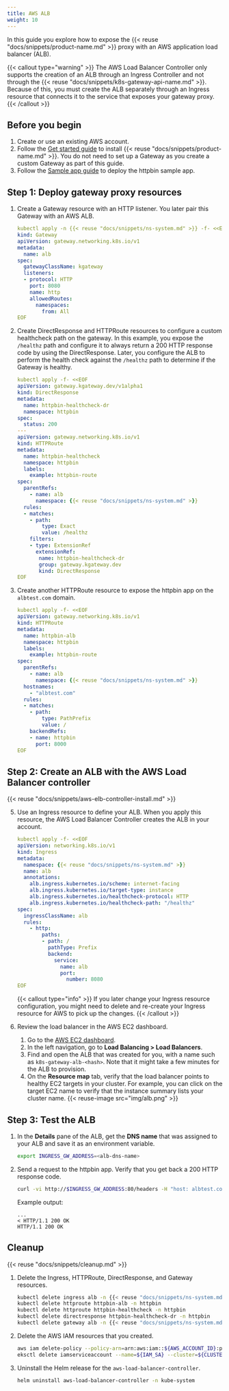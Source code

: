 ```yaml
---
title: AWS ALB
weight: 10
---
```


In this guide you explore how to expose the {{< reuse "docs/snippets/product-name.md" >}} proxy with an AWS application load balancer (ALB). 

{{< callout type="warning" >}}
The AWS Load Balancer Controller only supports the creation of an ALB through an Ingress Controller and not through the {{< reuse "docs/snippets/k8s-gateway-api-name.md" >}}. Because of this, you must create the ALB separately through an Ingress resource that connects it to the service that exposes your gateway proxy.
{{< /callout >}}

## Before you begin

1. Create or use an existing AWS account. 
2. Follow the [Get started guide](/docs/quickstart/) to install {{< reuse "docs/snippets/product-name.md" >}}. You do not need to set up a Gateway as you create a custom Gateway as part of this guide.
3. Follow the [Sample app guide](/docs/operations/sample-app/#deploy-app) to deploy the httpbin sample app.
   
## Step 1: Deploy gateway proxy resources
 
1. Create a Gateway resource with an HTTP listener. You later pair this Gateway with an AWS ALB. 
   ```yaml
   kubectl apply -n {{< reuse "docs/snippets/ns-system.md" >}} -f- <<EOF
   kind: Gateway
   apiVersion: gateway.networking.k8s.io/v1
   metadata:
     name: alb
   spec:
     gatewayClassName: kgateway
     listeners:
     - protocol: HTTP
       port: 8080
       name: http
       allowedRoutes:
         namespaces:
           from: All
   EOF
   ```

2. Create DirectResponse and HTTPRoute resources to configure a custom healthcheck path on the gateway. In this example, you expose the `/healthz` path and configure it to always return a 200 HTTP response code by using the DirectResponse. Later, you configure the ALB to perform the health check against the `/healthz` path to determine if the Gateway is healthy. 
   ```yaml
   kubectl apply -f- <<EOF
   apiVersion: gateway.kgateway.dev/v1alpha1
   kind: DirectResponse
   metadata:
     name: httpbin-healthcheck-dr
     namespace: httpbin
   spec:
     status: 200
   ---
   apiVersion: gateway.networking.k8s.io/v1
   kind: HTTPRoute
   metadata:
     name: httpbin-healthcheck
     namespace: httpbin
     labels:
       example: httpbin-route
   spec:
     parentRefs:
       - name: alb
         namespace: {{< reuse "docs/snippets/ns-system.md" >}}
     rules:
     - matches:
       - path:
           type: Exact
           value: /healthz
       filters:
       - type: ExtensionRef
         extensionRef:
          name: httpbin-healthcheck-dr
          group: gateway.kgateway.dev
          kind: DirectResponse
   EOF
   ```

3. Create another HTTPRoute resource to expose the httpbin app on the `albtest.com` domain. 
   ```yaml
   kubectl apply -f- <<EOF
   apiVersion: gateway.networking.k8s.io/v1
   kind: HTTPRoute
   metadata:
     name: httpbin-alb
     namespace: httpbin
     labels:
       example: httpbin-route
   spec:
     parentRefs:
       - name: alb
         namespace: {{< reuse "docs/snippets/ns-system.md" >}}
     hostnames:
       - "albtest.com"
     rules:
     - matches:
       - path:
           type: PathPrefix
           value: /
       backendRefs:
       - name: httpbin
         port: 8000
   EOF
   ```

## Step 2: Create an ALB with the AWS Load Balancer controller

{{< reuse "docs/snippets/aws-elb-controller-install.md" >}}

5. Use an Ingress resource to define your ALB. When you apply this resource, the AWS Load Balancer Controller creates the ALB in your account.
   ```yaml
   kubectl apply -f- <<EOF
   apiVersion: networking.k8s.io/v1
   kind: Ingress
   metadata:
     namespace: {{< reuse "docs/snippets/ns-system.md" >}}
     name: alb
     annotations:
       alb.ingress.kubernetes.io/scheme: internet-facing
       alb.ingress.kubernetes.io/target-type: instance
       alb.ingress.kubernetes.io/healthcheck-protocol: HTTP
       alb.ingress.kubernetes.io/healthcheck-path: "/healthz"
   spec:
     ingressClassName: alb
     rules:
       - http:
           paths:
           - path: /
             pathType: Prefix
             backend:
               service:
                 name: alb
                 port:
                   number: 8080
   EOF
   ```
   
   {{< callout type="info" >}}
   If you later change your Ingress resource configuration, you might need to delete and re-create your Ingress resource for AWS to pick up the changes.
   {{< /callout >}}

6. Review the load balancer in the AWS EC2 dashboard. 
   1. Go to the [AWS EC2 dashboard](https://console.aws.amazon.com/ec2). 
   2. In the left navigation, go to **Load Balancing > Load Balancers**.
   3. Find and open the ALB that was created for you, with a name such as `k8s-gateway-alb-<hash>`. Note that it might take a few minutes for the ALB to provision.
   4. On the **Resource map** tab, verify that the load balancer points to healthy EC2 targets in your cluster. For example, you can click on the target EC2 name to verify that the instance summary lists your cluster name.
      {{< reuse-image src="img/alb.png" >}}

## Step 3: Test the ALB

1. In the **Details** pane of the ALB, get the **DNS name** that was assigned to your ALB and save it as an environment variable. 
   ```sh
   export INGRESS_GW_ADDRESS=<alb-dns-name>
   ```

2. Send a request to the httpbin app. Verify that you get back a 200 HTTP response code. 
   ```sh
   curl -vi http://$INGRESS_GW_ADDRESS:80/headers -H "host: albtest.com:80"
   ```
   
   Example output: 
   ```console
   ...
   < HTTP/1.1 200 OK
   HTTP/1.1 200 OK
   ```

## Cleanup

{{< reuse "docs/snippets/cleanup.md" >}}

1. Delete the Ingress, HTTPRoute, DirectResponse, and Gateway resources.
   ```sh
   kubectl delete ingress alb -n {{< reuse "docs/snippets/ns-system.md" >}}
   kubectl delete httproute httpbin-alb -n httpbin
   kubectl delete httproute httpbin-healthcheck -n httpbin
   kubectl delete directresponse httpbin-healthcheck-dr -n httpbin
   kubectl delete gateway alb -n {{< reuse "docs/snippets/ns-system.md" >}}
   ```

2. Delete the AWS IAM resources that you created.
   ```sh
   aws iam delete-policy --policy-arn=arn:aws:iam::${AWS_ACCOUNT_ID}:policy/${IAM_POLICY_NAME}
   eksctl delete iamserviceaccount --name=${IAM_SA} --cluster=${CLUSTER_NAME}
   ```

3. Uninstall the Helm release for the `aws-load-balancer-controller`.
   ```sh
   helm uninstall aws-load-balancer-controller -n kube-system
   ```